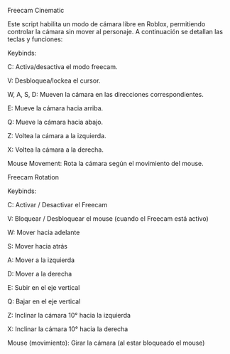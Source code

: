 Freecam Cinematic

Este script habilita un modo de cámara libre en Roblox, permitiendo controlar la cámara sin mover al personaje. A continuación se detallan las teclas y funciones:

Keybinds:

C: Activa/desactiva el modo freecam.

V: Desbloquea/lockea el cursor.

W, A, S, D: Mueven la cámara en las direcciones correspondientes.

E: Mueve la cámara hacia arriba.

Q: Mueve la cámara hacia abajo.

Z: Voltea la cámara a la izquierda.

X: Voltea la cámara a la derecha.

Mouse Movement: Rota la cámara según el movimiento del mouse.











Freecam Rotation

Keybinds:

C:	Activar / Desactivar el Freecam

V:	Bloquear / Desbloquear el mouse (cuando el Freecam está activo)

W:	Mover hacia adelante

S:	Mover hacia atrás

A:	Mover a la izquierda

D:	Mover a la derecha

E:	Subir en el eje vertical

Q:	Bajar en el eje vertical

Z:	Inclinar la cámara 10° hacia la izquierda

X:	Inclinar la cámara 10° hacia la derecha

Mouse (movimiento):	Girar la cámara (al estar bloqueado el mouse)

